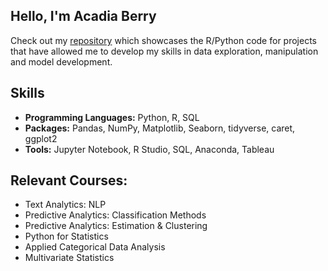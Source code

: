 

## Hello, I'm Acadia Berry

Check out my [repository](https://github.com/cadyberry?tab=repositories) which showcases the R/Python code for projects that have allowed me to develop my skills in data exploration, manipulation and model development. 

## Skills

- **Programming Languages:** Python, R, SQL
- **Packages:** Pandas, NumPy, Matplotlib, Seaborn, tidyverse, caret, ggplot2
- **Tools:** Jupyter Notebook, R Studio, SQL, Anaconda, Tableau

## Relevant Courses:
  - Text Analytics: NLP
  - Predictive Analytics: Classification Methods
  - Predictive Analytics: Estimation & Clustering 
  - Python for Statistics
  - Applied Categorical Data Analysis
  - Multivariate Statistics
    
